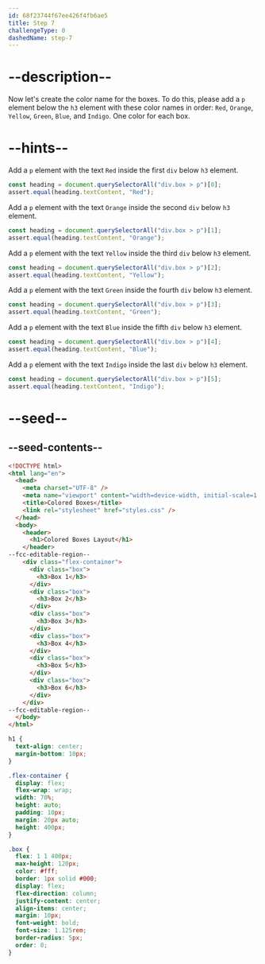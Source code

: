 ```yaml
---
id: 68f23744f67ee426f4fb6ae5
title: Step 7
challengeType: 0
dashedName: step-7
---
```


# --description--

Now let's create the color name for the boxes. To do this, please add a `p` element below the `h3` element with these color names in order: `Red`, `Orange`, `Yellow`, `Green`, `Blue`, and `Indigo`. One color for each box.

# --hints--

Add a `p` element with the text `Red` inside the first `div` below `h3` element.

```js
const heading = document.querySelectorAll("div.box > p")[0];
assert.equal(heading.textContent, "Red");
```

Add a `p` element with the text `Orange` inside the second `div` below `h3` element.

```js
const heading = document.querySelectorAll("div.box > p")[1];
assert.equal(heading.textContent, "Orange");
```

Add a `p` element with the text `Yellow` inside the third `div` below `h3` element.

```js
const heading = document.querySelectorAll("div.box > p")[2];
assert.equal(heading.textContent, "Yellow");
```

Add a `p` element with the text `Green` inside the fourth `div` below `h3` element.

```js
const heading = document.querySelectorAll("div.box > p")[3];
assert.equal(heading.textContent, "Green");
```

Add a `p` element with the text `Blue` inside the fifth `div` below `h3` element.

```js
const heading = document.querySelectorAll("div.box > p")[4];
assert.equal(heading.textContent, "Blue");
```

Add a `p` element with the text `Indigo` inside the last `div` below `h3` element.

```js
const heading = document.querySelectorAll("div.box > p")[5];
assert.equal(heading.textContent, "Indigo");
```

# --seed--

## --seed-contents--

```html
<!DOCTYPE html>
<html lang="en">
  <head>
    <meta charset="UTF-8" />
    <meta name="viewport" content="width=device-width, initial-scale=1.0" />
    <title>Colored Boxes</title>
    <link rel="stylesheet" href="styles.css" />
  </head>
  <body>
    <header>
      <h1>Colored Boxes Layout</h1>
    </header>
--fcc-editable-region--
    <div class="flex-container">
      <div class="box">
        <h3>Box 1</h3>
      </div>
      <div class="box">
        <h3>Box 2</h3>
      </div>
      <div class="box">
        <h3>Box 3</h3>
      </div>
      <div class="box">
        <h3>Box 4</h3>
      </div>
      <div class="box">
        <h3>Box 5</h3>
      </div>
      <div class="box">
        <h3>Box 6</h3>
      </div>
    </div>
--fcc-editable-region--
  </body>
</html>
```

```css
h1 {
  text-align: center;
  margin-bottom: 10px;
}

.flex-container {
  display: flex;
  flex-wrap: wrap;
  width: 70%;
  height: auto;
  padding: 10px;
  margin: 20px auto;
  height: 400px;
}

.box {
  flex: 1 1 400px;
  max-height: 120px;
  color: #fff;
  border: 1px solid #000;
  display: flex;
  flex-direction: column;
  justify-content: center;
  align-items: center;
  margin: 10px;
  font-weight: bold;
  font-size: 1.125rem;
  border-radius: 5px;
  order: 0;
}
```
